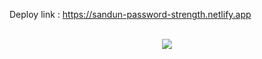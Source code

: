 Deploy link : https://sandun-password-strength.netlify.app
<br/>
<br/>
<div align="center">
  <img src="https://github.com/Sandunjayasekar/Password-strength/blob/master/images/ScreenRecording2024-06-18at17.41.23-ezgif.com-video-to-gif-converter.mov">
</div>
